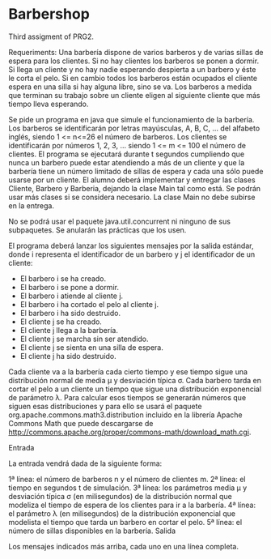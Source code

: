 # Barbershop
Third assigment of PRG2.

Requeriments:
Una barbería dispone de varios barberos y de varias sillas de espera para los clientes. Si no hay clientes los barberos se ponen a dormir. Si llega un cliente y no hay nadie esperando despierta a un barbero y éste le corta el pelo. Si en cambio todos los barberos están ocupados el cliente espera en una silla si hay alguna libre, sino se va. Los barberos a medida que terminan su trabajo sobre un cliente eligen al siguiente cliente que más tiempo lleva esperando.

Se pide un programa en java que simule el funcionamiento de la barbería. Los barberos se identificarán por letras mayúsculas, A, B, C, ...  del alfabeto inglés, siendo 1 <= n<=26 el número de barberos. Los clientes se identificarán por números 1, 2, 3, ... siendo 1 <= m <= 100 el número de clientes. El programa se ejecutará durante t segundos cumpliendo que nunca un barbero puede estar atendiendo a más de un cliente y que la barbería tiene un número limitado de sillas de espera y cada una sólo puede usarse por un cliente. El alumno deberá implementar y entregar las clases Cliente, Barbero y Barberia, dejando la clase Main tal como está. Se podrán usar más clases si se considera necesario. La clase Main no debe subirse en la entrega.

No se podrá usar el paquete java.util.concurrent ni ninguno de sus subpaquetes. Se anularán las prácticas que los usen. 

El programa deberá lanzar los siguientes mensajes por la salida estándar, donde i representa el identificador de un barbero y j el identificador de un cliente:

- El barbero i se ha creado.
- El barbero i se pone a dormir.
- El barbero i atiende al cliente j.
- El barbero i ha cortado el pelo al cliente j.
- El barbero i ha sido destruido.
- El cliente j se ha creado.
- El cliente j llega a la barbería.
- El cliente j se marcha sin ser atendido.
- El cliente j se sienta en una silla de espera.
- El cliente j ha sido destruido.

Cada cliente va a la  barbería cada cierto tiempo y ese tiempo sigue una distribución normal de media μ y desviación típica σ. Cada barbero tarda en cortar el pelo a un cliente un tiempo que sigue una distribución exponencial de parámetro λ. Para calcular esos tiempos se generarán números que siguen esas distribuciones y para ello se usará el paquete org.apache.commons.math3.distribution incluido en la librería Apache Commons Math que puede descargarse de http://commons.apache.org/proper/commons-math/download_math.cgi.

Entrada

La entrada vendrá dada de la siguiente forma:

1ª línea: el número de barberos n y el número de clientes m.
2ª línea: el tiempo en segundos t de simulación.
3ª línea: los parámetros media μ y desviación típica σ  (en milisegundos) de la distribución normal que modeliza el tiempo de espera de los clientes para ir a la barbería.
4ª línea: el parámetro λ (en milisegundos) de la distribución exponencial que modelista el tiempo que tarda un barbero en cortar el pelo.
5ª línea: el número de sillas disponibles en la barbería.
Salida

Los mensajes indicados más arriba, cada uno en una línea completa.

